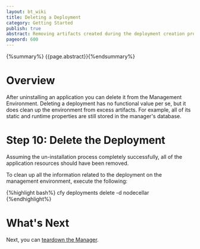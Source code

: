```yaml
---
layout: bt_wiki
title: Deleting a Deployment
category: Getting Started
publish: true
abstract: Removing artifacts created during the deployment creation process
pageord: 600
---
```

{%summary%} {{page.abstract}}{%endsummary%}


# Overview

After uninstalling an application you can delete it from the Management Environment. Deleting a deployment has no functional value per se, but it does clean up the environment from excess artifacts. For example, all of its static and runtime properties are still stored in the manager's database.


# Step 10: Delete the Deployment

Assuming the un-installation process completely successfully, all of the application resources should have been removed.

To clean up all the information related to the deployment on the management environment, execute the following:

{%highlight bash%}
cfy deployments delete -d nodecellar
{%endhighlight%}

# What's Next

Next, you can [teardown the Manager](getting-started-teardown.html).
